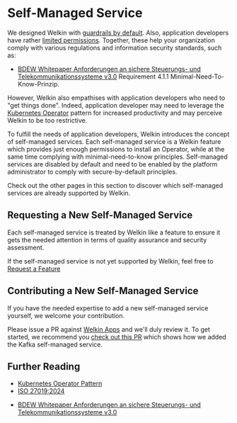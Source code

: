 # Self-Managed Service

We designed Welkin with [guardrails by default](../safeguards/index.md).
Also, application developers have rather [limited permissions](../demarcation.md).
Together, these help your organization comply with various regulations and information security standards, such as:

<!-- vale off -->
- [BDEW Whitepaper Anforderungen an sichere Steuerungs- und Telekommunikationssysteme v3.0](https://www.bdew.de/media/documents/BDEW-OE-VSE-Whitepaper-3.0.pdf) Requirement 4.1.1 Minimal-Need-To-Know-Prinzip.
<!-- vale on -->

However, Welkin also empathises with application developers who need to "get things done".
Indeed, application developer may need to leverage the [Kubernetes Operator](https://kubernetes.io/docs/concepts/extend-kubernetes/operator/) pattern for increased productivity and may perceive Welkin to be too restrictive.

To fulfill the needs of application developers, Welkin introduces the concept of self-managed services.
Each self-managed service is a Welkin feature which provides just enough permissions to install an Operator, while at the same time complying with minimal-need-to-know principles.
Self-managed services are disabled by default and need to be enabled by the platform administrator to comply with secure-by-default principles.

Check out the other pages in this section to discover which self-managed services are already supported by Welkin.

## Requesting a New Self-Managed Service

Each self-managed service is treated by Welkin like a feature to ensure it gets the needed attention in terms of quality assurance and security assessment.

If the self-managed service is not yet supported by Welkin, feel free to [Request a Feature](../../request-a-feature.md)

## Contributing a New Self-Managed Service

If you have the needed expertise to add a new self-managed service yourself, we welcome your contribution.

Please issue a PR against [Welkin Apps](https://github.com/elastisys/compliantkubernetes-apps) and we'll duly review it.
To get started, we recommend you [check out this PR](https://github.com/elastisys/compliantkubernetes-apps/pull/1886/files) which shows how we added the Kafka self-managed service.

## Further Reading

- [Kubernetes Operator Pattern](https://kubernetes.io/docs/concepts/extend-kubernetes/operator/)
- [ISO 27019:2024](https://www.iso.org/standard/85056.html)
<!-- vale off -->
- [BDEW Whitepaper Anforderungen an sichere Steuerungs- und Telekommunikationssysteme v3.0](https://www.bdew.de/media/documents/BDEW-OE-VSE-Whitepaper-3.0.pdf)
<!-- vale on -->
